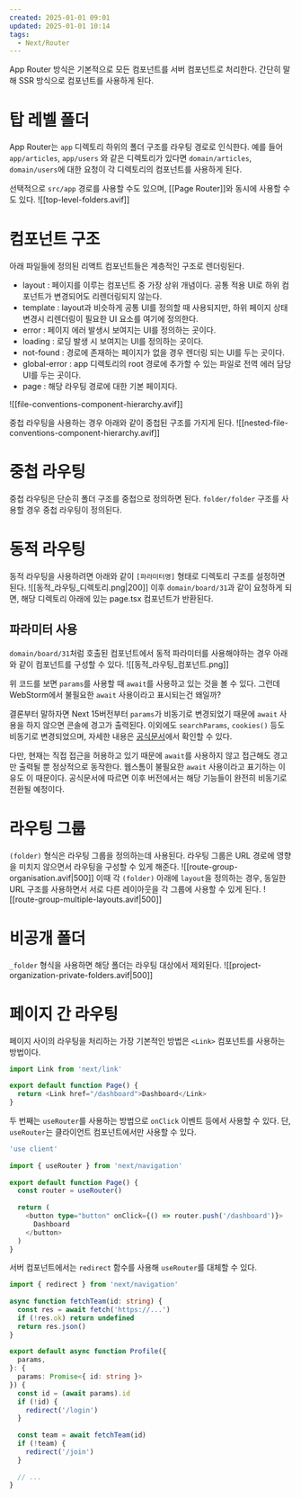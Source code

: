 ```yaml
---
created: 2025-01-01 09:01
updated: 2025-01-01 10:14
tags:
  - Next/Router
---
```

App Router 방식은 기본적으로 모든 컴포넌트를 서버 컴포넌트로 처리한다. 간단히 말해 SSR 방식으로 컴포넌트를 사용하게 된다.
# 탑 레벨 폴더
App Router는 `app` 디렉토리 하위의 폴더 구조를 라우팅 경로로 인식한다.
예를 들어 `app/articles`, `app/users` 와 같은 디렉토리가 있다면 `domain/articles`, `domain/users`에 대한 요청이 각 디렉토리의 컴포넌트를 사용하게 된다.

선택적으로 `src/app` 경로를 사용할 수도 있으며, [[Page Router]]와 동시에 사용할 수도 있다.
![[top-level-folders.avif]]
# 컴포넌트 구조
아래 파일들에 정의된 리액트 컴포넌트들은 계층적인 구조로 렌더링된다.
- layout : 페이지를 이루는 컴포넌트 중 가장 상위 개념이다. 공통 적용 UI로 하위 컴포넌트가 변경되어도 리렌더링되지 않는다.
- template : layout과 비슷하게 공통 UI를 정의할 때 사용되지만, 하위 페이지 상태 변경시 리렌더링이 필요한 UI 요소를 여기에 정의한다.
- error : 페이지 에러 발생시 보여지는 UI를 정의하는 곳이다.
- loading : 로딩 발생 시 보여지는 UI를 정의하는 곳이다.
- not-found : 경로에 존재하는 페이지가 없을 경우 렌더링 되는 UI를 두는 곳이다.
- global-error : app 디렉토리의 root 경로에 추가할 수 있는 파일로 전역 에러 담당 UI를 두는 곳이다.
- page : 해당 라우팅 경로에 대한 기본 페이지다.

![[file-conventions-component-hierarchy.avif]]

중첩 라우팅을 사용하는 경우 아래와 같이 중첩된 구조를 가지게 된다.
![[nested-file-conventions-component-hierarchy.avif]]
# 중첩 라우팅
중첩 라우팅은 단순히 폴더 구조를 중첩으로 정의하면 된다.
`folder/folder` 구조를 사용할 경우 중첩 라우팅이 정의된다.
# 동적 라우팅
동적 라우팅을 사용하려면 아래와 같이 `[파라미터명]` 형태로 디렉토리 구조를 설정하면 된다.
![[동적_라우팅_디렉토리.png|200]]
이후 `domain/board/31`과 같이 요청하게 되면, 해당 디렉토리 아래에 있는 page.tsx 컴포넌트가 반환된다.
## 파라미터 사용
`domain/board/31`처럼 호출된 컴포넌트에서 동적 파라미터를 사용해야하는 경우 아래와 같이 컴포넌트를 구성할 수 있다.
![[동적_라우팅_컴포넌트.png]]

위 코드를 보면 `params`를 사용할 때 `await`를 사용하고 있는 것을 볼 수 있다. 그런데 WebStorm에서 불필요한 `await` 사용이라고 표시되는건 왜일까?

결론부터 말하자면 Next 15버전부터 `params`가 비동기로 변경되었기 때문에 `await` 사용을 하지 않으면 콘솔에 경고가 출력된다.
이외에도 `searchParams`, `cookies()` 등도 비동기로 변경되었으며, 자세한 내용은 [공식문서](https://nextjs.org/docs/messages/sync-dynamic-apis)에서 확인할 수 있다.

다만, 현재는 직접 접근을 허용하고 있기 때문에 `await`를 사용하지 않고 접근해도 경고만 출력될 뿐 정상적으로 동작한다. 웹스톰이 불필요한 `await` 사용이라고 표기하는 이유도 이 때문이다.
공식문서에 따르면 이후 버전에서는 해당 기능들이 완전히 비동기로 전환될 예정이다.
# 라우팅 그룹
`(folder)` 형식은 라우팅 그룹을 정의하는데 사용된다.
라우팅 그룹은 URL 경로에 영향을 미치지 않으면서 라우팅을 구성할 수 있게 해준다.
![[route-group-organisation.avif|500]]
이때  각 `(folder)` 아래에 `layout`을 정의하는 경우, 동일한 URL 구조를 사용하면서 서로 다른 레이아웃을 각 그룹에 사용할 수 있게 된다.
![[route-group-multiple-layouts.avif|500]]
# 비공개 폴더
`_folder` 형식을 사용하면 해당 폴더는 라우팅 대상에서 제외된다.
![[project-organization-private-folders.avif|500]]
# 페이지 간 라우팅
페이지 사이의 라우팅을 처리하는 가장 기본적인 방법은 `<Link>` 컴포넌트를 사용하는 방법이다.
```typescript
import Link from 'next/link'
 
export default function Page() {
  return <Link href="/dashboard">Dashboard</Link>
}
```

두 번째는 `useRouter`를 사용하는 방법으로 `onClick` 이벤트 등에서 사용할 수 있다.
단, `useRouter`는 클라이언트 컴포넌트에서만 사용할 수 있다.
```typescript
'use client'
 
import { useRouter } from 'next/navigation'
 
export default function Page() {
  const router = useRouter()
 
  return (
    <button type="button" onClick={() => router.push('/dashboard')}>
      Dashboard
    </button>
  )
}
```

서버 컴포넌트에서는 `redirect` 함수를 사용해 `useRouter`를 대체할 수 있다.
```ts
import { redirect } from 'next/navigation'
 
async function fetchTeam(id: string) {
  const res = await fetch('https://...')
  if (!res.ok) return undefined
  return res.json()
}
 
export default async function Profile({
  params,
}: {
  params: Promise<{ id: string }>
}) {
  const id = (await params).id
  if (!id) {
    redirect('/login')
  }
 
  const team = await fetchTeam(id)
  if (!team) {
    redirect('/join')
  }
 
  // ...
}
```
